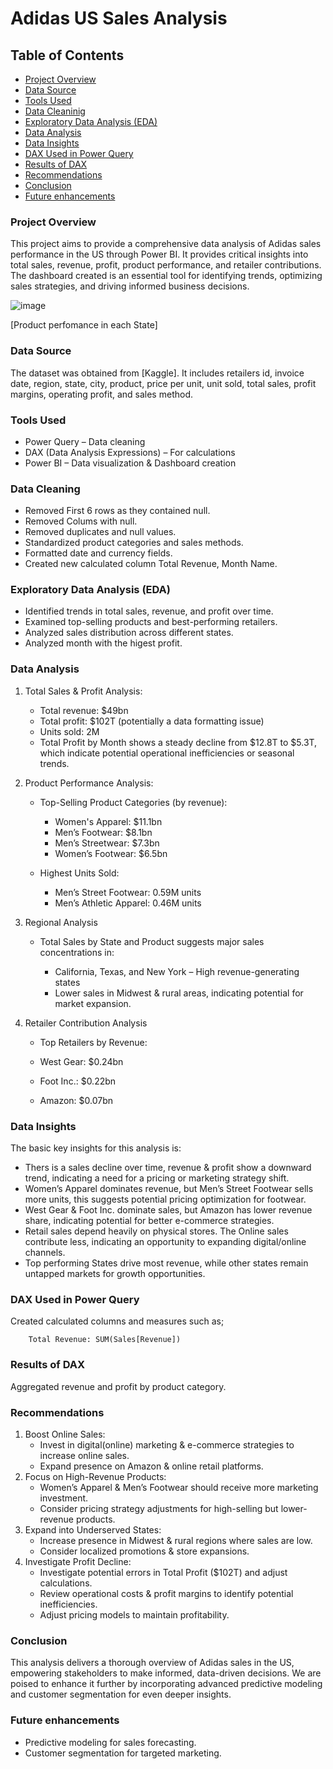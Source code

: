 # Adidas US Sales Analysis

## Table of Contents

- [Project Overview](project_overview)
- [Data Source](data_source)
- [Tools Used](tools_used)
- [Data Cleaninig](data_cleaning)
- [Exploratory Data Analysis (EDA)](exploratory_data_analysis_(EDA))
- [Data Analysis](data_analysis)
- [Data Insights](data_insights)
- [DAX Used in Power Query](dax_used_in_power_query)
- [Results of DAX](results_of_dax)
- [Recommendations](recommendations)
- [Conclusion](conclusion)
- [Future enhancements](future_enhancements)

### Project Overview

This project aims to provide a comprehensive data analysis of Adidas sales performance in the US through Power BI. It provides critical insights into total sales, revenue, profit, product performance, and retailer contributions. The dashboard created is an essential tool for identifying trends, optimizing sales strategies, and driving informed business decisions.


![image](https://github.com/user-attachments/assets/15f9b029-0e7e-4cd1-939d-ce2e48b2fdbf)

[Product perfomance in each State]





### Data Source

The dataset was obtained from [Kaggle]. It includes retailers id, invoice date, region, state, city, product, price per unit, unit sold, total sales, profit margins, operating profit, and sales method.

### Tools Used

  - Power Query – Data cleaning 
  - DAX (Data Analysis Expressions) – For calculations
  - Power BI – Data visualization & Dashboard creation

### Data Cleaning

  - Removed First 6 rows as they contained null.
  - Removed Colums with null.
  - Removed duplicates and null values.
  - Standardized product categories and sales methods.
  - Formatted date and currency fields.
  - Created new calculated column Total Revenue, Month Name.

### Exploratory Data Analysis (EDA)
  - Identified trends in total sales, revenue, and profit over time.
  - Examined top-selling products and best-performing retailers.
  - Analyzed sales distribution across different states.
  - Analyzed month with the higest profit.

### Data Analysis
1. Total Sales & Profit Analysis:
    - Total revenue: $49bn
    - Total profit: $102T (potentially a data formatting issue)
    - Units sold: 2M
    - Total Profit by Month shows a steady decline from $12.8T to $5.3T, which indicate potential operational inefficiencies or seasonal trends.
      
2.  Product Performance Analysis:
    - Top-Selling Product Categories (by revenue):

      - Women's Apparel: $11.1bn
      - Men’s Footwear: $8.1bn
      - Men’s Streetwear: $7.3bn
      - Women’s Footwear: $6.5bn
      
    - Highest Units Sold:

      - Men’s Street Footwear: 0.59M units
      - Men’s Athletic Apparel: 0.46M units
    
3.  Regional Analysis
   
    - Total Sales by State and Product suggests major sales concentrations in:

      - California, Texas, and New York – High revenue-generating states
      - Lower sales in Midwest & rural areas, indicating potential for market expansion.
      
4.  Retailer Contribution Analysis
     - Top Retailers by Revenue:
  
      - West Gear: $0.24bn
      - Foot Inc.: $0.22bn
      - Amazon: $0.07bn
      
### Data Insights
The basic key insights for this analysis is:
  - Thers is a sales decline over time, revenue & profit show a downward trend, indicating a need for a pricing or marketing strategy shift.
  - Women’s Apparel dominates revenue, but Men’s Street Footwear sells more units, this suggests potential pricing optimization for footwear.
  - West Gear & Foot Inc. dominate sales, but Amazon has lower revenue share, indicating potential for better e-commerce strategies.
  - Retail sales depend heavily on physical stores. The Online sales contribute less, indicating an opportunity to expanding digital/online channels.
  - Top performing States drive most revenue, while other states remain untapped markets for growth opportunities.
  
### DAX Used in Power Query
Created calculated columns and measures such as;
```Power_Query
    Total Revenue: SUM(Sales[Revenue])
```

### Results of DAX
Aggregated revenue and profit by product category.

### Recommendations
1.  Boost Online Sales:
    - Invest in digital(online) marketing & e-commerce strategies to increase online sales.
    - Expand presence on Amazon & online retail platforms.
2.  Focus on High-Revenue Products:
    - Women’s Apparel & Men’s Footwear should receive more marketing investment.
    - Consider pricing strategy adjustments for high-selling but lower-revenue products.
3.  Expand into Underserved States:
    - Increase presence in Midwest & rural regions where sales are low.
    - Consider localized promotions & store expansions.
4.  Investigate Profit Decline:
    - Investigate potential errors in Total Profit ($102T) and adjust calculations.
    - Review operational costs & profit margins to identify potential inefficiencies.
    - Adjust pricing models to maintain profitability.

### Conclusion

This analysis delivers a thorough overview of Adidas sales in the US, empowering stakeholders to make informed, data-driven decisions. We are poised to enhance it further by incorporating advanced predictive modeling and customer segmentation for even deeper insights.

### Future enhancements

  - Predictive modeling for sales forecasting.
  - Customer segmentation for targeted marketing.


